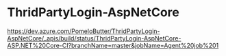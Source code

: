 # ThridPartyLogin-AspNetCore
https://dev.azure.com/PomeloButter/ThridPartyLogin-AspNetCore/_apis/build/status/ThridPartyLogin-AspNetCore-ASP.NET%20Core-CI?branchName=master&jobName=Agent%20job%201
